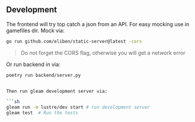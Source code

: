 ## Development

The frontend will try top catch a json from an API. For easy mocking use in gamefiles dir. 
Mock via:

```sh
go run github.com/eliben/static-server@latest -cors
```
> Do not forget the CORS flag, otherwise you will get a network error

Or run backend in via:
```sh
poetry run backend/server.py


Then run gleam development server via:

```sh
gleam run -m lustre/dev start # run development server
gleam test  # Run the tests
```
